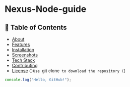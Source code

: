 # Nexus-Node-guide
## 📖 Table of Contents
- [About](#-about)
- [Features](#-features)
- [Installation](#-installation)
- [Screenshots](#-screenshots)
- [Tech Stack](#-tech-stack)
- [Contributing](#-contributing)
- [License](#-license)
(`)Use `git clone` to download the repository (`)

```javascript
console.log("Hello, GitHub!");
